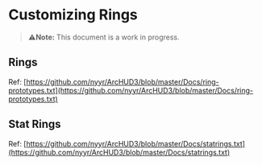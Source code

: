 # Customizing Rings

>⚠️**Note:** This document is a work in progress.


## Rings

Ref: [https://github.com/nyyr/ArcHUD3/blob/master/Docs/ring-prototypes.txt](https://github.com/nyyr/ArcHUD3/blob/master/Docs/ring-prototypes.txt)

## Stat Rings

Ref: [https://github.com/nyyr/ArcHUD3/blob/master/Docs/statrings.txt](https://github.com/nyyr/ArcHUD3/blob/master/Docs/statrings.txt)